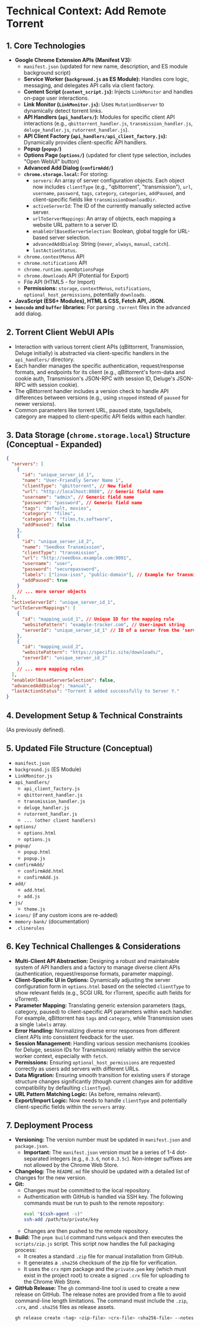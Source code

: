 # Technical Context: Add Remote Torrent

## 1. Core Technologies
-   **Google Chrome Extension APIs (Manifest V3):**
    -   `manifest.json` (updated for new name, description, and ES module background script)
    -   **Service Worker (`background.js` as ES Module):** Handles core logic, messaging, and delegates API calls via client factory.
    -   **Content Script (`content_script.js`):** Injects `LinkMonitor` and handles on-page user interactions.
    -   **Link Monitor (`LinkMonitor.js`):** Uses `MutationObserver` to dynamically detect torrent links.
    -   **API Handlers (`api_handlers/`):** Modules for specific client API interactions (e.g., `qbittorrent_handler.js`, `transmission_handler.js`, `deluge_handler.js`, `rutorrent_handler.js`).
    -   **API Client Factory (`api_handlers/api_client_factory.js`):** Dynamically provides client-specific API handlers.
    -   **Popup (`popup/`)**
    -   **Options Page (`options/`)** (updated for client type selection, includes "Open WebUI" button)
    -   **Advanced Add Dialog (`confirmAdd/`)**
    -   **`chrome.storage.local`:** For storing:
        -   `servers`: An array of server configuration objects. Each object now includes `clientType` (e.g., "qbittorrent", "transmission"), `url`, `username`, `password`, `tags`, `category`, `categories`, `addPaused`, and client-specific fields like `transmissionDownloadDir`.
        -   `activeServerId`: The ID of the currently manually selected active server.
        -   `urlToServerMappings`: An array of objects, each mapping a website URL pattern to a server ID.
        -   `enableUrlBasedServerSelection`: Boolean, global toggle for URL-based server selection.
        -   `advancedAddDialog`: String (`never`, `always`, `manual`, `catch`).
        -   `lastActionStatus`.
    -   `chrome.contextMenus` API
    -   `chrome.notifications` API
    -   `chrome.runtime.openOptionsPage`
    -   `chrome.downloads` API (Potential for Export)
    -   File API (HTML5 - for Import)
    -   **Permissions:** `storage`, `contextMenus`, `notifications`, `optional_host_permissions`, potentially `downloads`.
-   **JavaScript (ES6+ Modules), HTML & CSS, Fetch API, JSON.**
-   **`bencode` and `buffer` libraries:** For parsing `.torrent` files in the advanced add dialog.

## 2. Torrent Client WebUI APIs
-   Interaction with various torrent client APIs (qBittorrent, Transmission, Deluge initially) is abstracted via client-specific handlers in the `api_handlers/` directory.
-   Each handler manages the specific authentication, request/response formats, and endpoints for its client (e.g., qBittorrent's form-data and cookie auth, Transmission's JSON-RPC with session ID, Deluge's JSON-RPC with session cookie).
-   The qBittorrent handler includes a version check to handle API differences between versions (e.g., using `stopped` instead of `paused` for newer versions).
-   Common parameters like torrent URL, paused state, tags/labels, category are mapped to client-specific API fields within each handler.

## 3. Data Storage (`chrome.storage.local`) Structure (Conceptual - Expanded)

```json
{
  "servers": [
    {
      "id": "unique_server_id_1",
      "name": "User-Friendly Server Name 1",
      "clientType": "qbittorrent", // New field
      "url": "http://localhost:8080", // Generic field name
      "username": "admin", // Generic field name
      "password": "password", // Generic field name
      "tags": "default, movies",
      "category": "films",
      "categories": "films,tv,software",
      "addPaused": false
    },
    {
      "id": "unique_server_id_2",
      "name": "Seedbox Transmission",
      "clientType": "transmission",
      "url": "http://seedbox.example.com:9091",
      "username": "user",
      "password": "securepassword",
      "labels": ["linux-isos", "public-domain"], // Example for Transmission
      "addPaused": true
    }
    // ... more server objects
  ],
  "activeServerId": "unique_server_id_1",
  "urlToServerMappings": [
    {
      "id": "mapping_uuid_1", // Unique ID for the mapping rule
      "websitePattern": "example-tracker.com", // User-input string
      "serverId": "unique_server_id_1" // ID of a server from the 'servers' array
    },
    {
      "id": "mapping_uuid_2",
      "websitePattern": "https://specific.site/downloads/",
      "serverId": "unique_server_id_2"
    }
    // ... more mapping rules
  ],
  "enableUrlBasedServerSelection": false,
  "advancedAddDialog": "manual",
  "lastActionStatus": "Torrent X added successfully to Server Y."
}
```

## 4. Development Setup & Technical Constraints
(As previously defined).

## 5. Updated File Structure (Conceptual)
-   `manifest.json`
-   `background.js` (ES Module)
-   `LinkMonitor.js`
-   `api_handlers/`
    -   `api_client_factory.js`
    -   `qbittorrent_handler.js`
    -   `transmission_handler.js`
    -   `deluge_handler.js`
    -   `rutorrent_handler.js`
    -   `... (other client handlers)`
-   `options/`
    -   `options.html`
    -   `options.js`
-   `popup/`
    -   `popup.html`
    -   `popup.js`
-   `confirmAdd/`
    -   `confirmAdd.html`
    -   `confirmAdd.js`
-   `add/`
    -   `add.html`
    -   `add.js`
-   `js/`
    -   `theme.js`
-   `icons/` (if any custom icons are re-added)
-   `memory-bank/` (documentation)
-   `.clinerules`

## 6. Key Technical Challenges & Considerations
-   **Multi-Client API Abstraction:** Designing a robust and maintainable system of API handlers and a factory to manage diverse client APIs (authentication, request/response formats, parameter mapping).
-   **Client-Specific UI in Options:** Dynamically adjusting the server configuration form in `options.html` based on the selected `clientType` to show relevant fields (e.g., SCGI URL for rTorrent, specific auth fields for uTorrent).
-   **Parameter Mapping:** Translating generic extension parameters (tags, category, paused) to client-specific API parameters within each handler. For example, qBittorrent has `tags` and `category`, while Transmission uses a single `labels` array.
-   **Error Handling:** Normalizing diverse error responses from different client APIs into consistent feedback for the user.
-   **Session Management:** Handling various session mechanisms (cookies for Deluge, session IDs for Transmission) reliably within the service worker context, especially with `fetch`.
-   **Permissions:** Ensuring `optional_host_permissions` are requested correctly as users add servers with different URLs.
-   **Data Migration:** Ensuring smooth transition for existing users if storage structure changes significantly (though current changes aim for additive compatibility by defaulting `clientType`).
-   **URL Pattern Matching Logic:** (As before, remains relevant).
-   **Export/Import Logic:** Now needs to handle `clientType` and potentially client-specific fields within the `servers` array.

## 7. Deployment Process
-   **Versioning:** The version number must be updated in `manifest.json` and `package.json`.
    -   **Important:** The `manifest.json` version must be a series of 1-4 dot-separated integers (e.g., `0.3.6`, not `0.3.5c`). Non-integer suffixes are not allowed by the Chrome Web Store.
-   **Changelog:** The `README.md` file should be updated with a detailed list of changes for the new version.
-   **Git:**
    -   Changes must be committed to the local repository.
    -   Authentication with GitHub is handled via SSH key. The following commands must be run to push to the remote repository:
        ```bash
        eval "$(ssh-agent -s)"
        ssh-add /path/to/private/key
        ```
    -   Changes are then pushed to the remote repository.
-   **Build:** The `pnpm build` command runs `webpack` and then executes the `scripts/zip.js` script. This script now handles the full packaging process:
    -   It creates a standard `.zip` file for manual installation from GitHub.
    -   It generates a `.sha256` checksum of the zip file for verification.
    -   It uses the `crx` npm package and the `private.pem` key (which must exist in the project root) to create a signed `.crx` file for uploading to the Chrome Web Store.
-   **GitHub Release:** The `gh` command-line tool is used to create a new release on GitHub. The release notes are provided from a file to avoid command-line length limitations. The command must include the `.zip`, `.crx`, and `.sha256` files as release assets.
    ```bash
    gh release create <tag> <zip-file> <crx-file> <sha256-file> --notes-file <notes-file>
    ```
